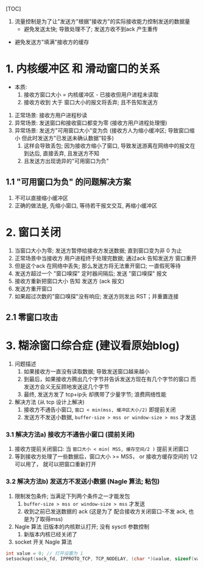 [TOC]
1. 流量控制是为了让"发送方"根据"接收方"的实际接收能力控制发送的数据量
    + 避免发送太快; 导致处理不了; 发送方收不到ack 产生重传
+ 避免发送方"填满"接收方的缓存

# 1. 内核缓冲区 和 滑动窗口的关系
+ 本质:
    1. 接收方窗口大小 = 内核缓冲区 - 已接收但用户进程未读取
    2. 接收方收到 大于 窗口大小的报文将丢弃; 且不告知发送方
1. 正常场景: 接收方用户进程秒读
2. 异常场景: 发送窗口和接收窗口都变为零 (接收方用户进程处理慢)
3. 异常场景: 发送方"可用窗口大小"变为负 (接收方人为缩小缓冲区; 导致窗口缩小 但此时发送方"已发送未确认数据"较多)
    1. 这样会导致丢包; 因为接收方缩小了窗口, 导致发送游离在网络中的报文在到达后, 直接丢弃, 且发送方不知
    2. 且发送方出现诡异的"可用窗口为负"

## 1.1 "可用窗口为负" 的问题解决方案
1. 不可以直接缩小缓冲区
2. 正确的做法是, 先缩小窗口, 等待若干报文交互, 再缩小缓冲区

# 2. 窗口关闭
1. 当窗口大小为零; 发送方暂停给接收方发送数据; 直到窗口变为非 0 为止
2. 正常场景中当接收方 用户进程终于处理完数据; 通过ack 告知发送方 窗口重开
3. 但是这个ack 在网络中丢失; 那么发送方将无法重开窗口; 一直假死等待
4. 发送方超过一个 "窗口嗅探" 定时器间隔后; 发送 "窗口嗅探" 报文
5. 接收方重新把窗口大小 告知  发送方 (ack 报文)
6. 发送方重开窗口
7. 如果超过次数的"窗口嗅探"没有响应; 发送方则发出 RST；并重置连接

## 2.1 零窗口攻击
 
# 3.  糊涂窗口综合症 (建议看原始blog)
1. 问题描述
    1. 如果接收方一直没有读取数据; 导致发送窗口越来越小
    2. 到最后，如果接收方腾出几个字节并告诉发送方现在有几个字节的窗口
       而发送方会义无反顾地发送这几个字节
    3. 最终, 发送方发了 tcp+ip头 却携带了少量字节; 浪费网络性能
2. 解决方法 (从 tcp 设计上解决)
    1. 接收方不通告小窗口, `窗口 < min(mss, 缓冲区大小/2)` 即提前关闭
    2. 发送方不发送小数据, `buffer-size > mss or window-size > mss` 才发送
### 3.1 解决方法a) 接收方不通告小窗口 (提前关闭)
1. 接收方提前关闭窗口: 当 `窗口大小 < min( MSS, 缓存空间/2 )` 提前关闭窗口
2. 等到接收方处理了一些数据后，窗口大小 >= MSS，
   or 接收方缓存空间的 1/2可以用了，
   就可以把窗口重新打开
### 3.2 解决方法b) 发送方不发送小数据 (Nagle 算法; 粘包)
1. 限制发包条件; 当满足下列两个条件之一才能发包
    1. `buffer-size > mss or window-size > mss` 才发送
    2. 收到之前已发送数据的 ack (这是为了 配合接收方关闭窗口-不发 ack, 也是为了取得mss)
2. Nagle 算法 旧版本的内核默认打开; 没有 sysctl 参数控制
    1. 新版本内核已经关闭了
3. socket 开关 Nagle 算法
```c++
int value = 0; // 打开设置为 1
setsockopt(sock_fd, IPPROTO_TCP, TCP_NODELAY, (char *)&value, sizeof(value));
```